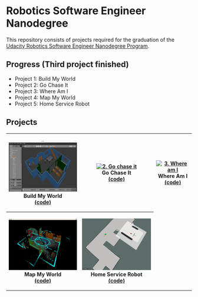 # Robotics Software Engineer Nanodegree

This repository consists of projects required for the graduation of the
[Udacity Robotics Software Engineer Nanodegree Program](https://www.udacity.com/course/robotics-software-engineer--nd209).

## Progress (Third project finished)
* Project 1: Build My World
* Project 2: Go Chase It
* Project 3: Where Am I
* Project 4: Map My World
* Project 5: Home Service Robot

## Projects
<table style="width:100%">
  <tr>
    <th><p>
           <a href="https://github.com/RonaldoCD/Udacity-Robotics-Software-Engineer-Nanodegree-Projects/blob/main/Project%201:%20Build%20my%20world/images/Screenshot%20from%202023-02-03%2021-50-23.png">
           <img src="https://github.com/RonaldoCD/Udacity-Robotics-Software-Engineer-Nanodegree-Projects/blob/main/Project%201:%20Build%20my%20world/images/Screenshot%20from%202023-02-03%2021-50-23.png"
            alt="1. Build my world" width="250" height="140"></a>
           <br>Build My World
           <br><a href="https://github.com/RonaldoCD/Udacity-Robotics-Software-Engineer-Nanodegree-Projects/tree/main/Project%201:%20Build%20my%20world">(code)</a>
      </p>
    </th>
    <th><p>
           <a href="https://github.com/RonaldoCD/Udacity-Robotics-Software-Engineer-Nanodegree-Projects/blob/main/Project%202:%20Go%20chase%20it/images/go_chase_it_video.mp4">
           <img src="https://github.com/RonaldoCD/Udacity-Robotics-Software-Engineer-Nanodegree-Projects/blob/main/Project%202:%20Go%20chase%20it/images/go_chase_it_video.mp4"
            alt="2. Go chase it" width="250" height="140"></a>
           <br>Go Chase It
           <br><a href="https://github.com/RonaldoCD/Udacity-Robotics-Software-Engineer-Nanodegree-Projects/tree/main/Project%202:%20Go%20chase%20it">(code)</a>
        </p>
    </th>
    <th><p>
           <a href="https://github.com/RonaldoCD/Udacity-Robotics-Software-Engineer-Nanodegree-Projects/blob/main/Project%203:%20Where%20am%20I/images/where_am_i_video.mp4">
           <img src="https://github.com/RonaldoCD/Udacity-Robotics-Software-Engineer-Nanodegree-Projects/blob/main/Project%203:%20Where%20am%20I/images/where_am_i_video.mp4"
            alt="3. Where am I" width="250" height="140"></a>
           <br>Where Am I
           <br><a href="https://github.com/RonaldoCD/Udacity-Robotics-Software-Engineer-Nanodegree-Projects/tree/main/Project%203:%20Where%20am%20I">(code)</a>
        </p>
    </th>
  </tr>
  <tr>
    <th><p>
           <a href="https://github.com/huuanhhuynguyen/RoboND-Map-My-World/blob/master/images/3D_map.png">
           <img src="https://github.com/huuanhhuynguyen/RoboND-Map-My-World/blob/master/images/3D_map.png"
            alt="Map my world" width="250" height="140"></a>
           <br>Map My World
           <br><a href="https://github.com/huuanhhuynguyen/RoboND-Map-My-World/">(code)</a>
      </p>
    </th>
    <th><p>
           <a href="https://www.youtube.com/watch?v=aWmFmcCNxjw">
           <img src="https://github.com/huuanhhuynguyen/RoboND-Home-Service-Robot/blob/master/demo.gif"
            alt="Home service robot" width="250" height="140"></a>
           <br>Home Service Robot
           <br><a href="https://github.com/huuanhhuynguyen/RoboND-Home-Service-Robot/">(code)</a>
        </p>
    </th>
  </tr>
</table>

